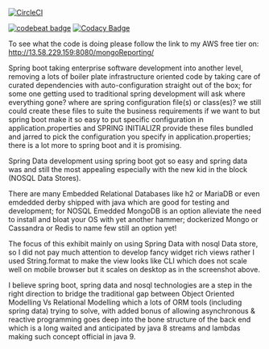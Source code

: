 [![CircleCI](https://circleci.com/gh/aneecebanoun/SpringDataEmbeddedMongoDemo.svg?style=svg)](https://circleci.com/gh/aneecebanoun/SpringDataEmbeddedMongoDemo)

[![codebeat badge](https://codebeat.co/badges/29b096c4-e814-4d80-9940-32d276bd0aef)](https://codebeat.co/projects/github-com-aneecebanoun-springdataembeddedmongodemo-master)   [![Codacy Badge](https://api.codacy.com/project/badge/Grade/49deee0e144a4c94a0dd723fbf64767e)](https://www.codacy.com/app/java2ee5/SpringDataEmbeddedMongoDemo?utm_source=github.com&amp;utm_medium=referral&amp;utm_content=aneecebanoun/SpringDataEmbeddedMongoDemo&amp;utm_campaign=Badge_Grade)

To see what the code is doing please follow the link to my AWS free tier on:
http://13.58.229.159:8080/mongoReporting/

Spring boot taking enterprise software development into another level, removing a lots of boiler plate infrastructure oriented code by taking care of curated dependencies with auto-configuration straight out of the box; for some one getting used to traditional spring development will ask where everything gone? where are spring configuration file(s) or class(es)? we still could create these files to suite the business requirements if we want to but spring boot make it so easy to put specific configuration in application.properties and SPRING INITIALIZR provide these files bundled and jarred to pick the configuration you specify in application.properties; there is a lot more to spring boot and it is promising.

Spring Data development using spring boot got so easy and spring data was and still the most appealing especially with the new kid in the block (NOSQL Data Stores).

There are many Embedded Relational Databases like h2 or MariaDB or even emdedded derby shipped with java which are good for testing and development; for NOSQL Emedded MongoDB is an option alleviate the need to install and bloat your OS with yet another hammer; dockerized Mongo or Cassandra or Redis to name few still an option yet!

The focus of this exhibit mainly on using Spring Data with nosql Data store, so I did not pay much attention to develop fancy widget rich views rather I used String.format to make the view looks like CLI which does not scale well on mobile browser but it scales on desktop as in the screenshot above.

I believe spring boot, spring data and nosql technologies are a step in the right direction to bridge the traditional gap between Object Oriented Modelling Vs Relational Modelling which a lots of ORM tools (including spring data) trying to solve, with added bonus of allowing asynchronous & reactive programming goes deep into the bone structure of the back end which is a long waited and anticipated by java 8 streams and lambdas making such concept official in java 9.
